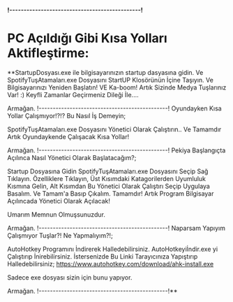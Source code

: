 **!----------------------------------------------!**
# PC Açıldığı Gibi Kısa Yolları Aktifleştirme:

**StartupDosyası.exe ile bilgisayarınızın startup dasyasına gidin.
Ve SpotifyTuşAtamaları.exe Dosyasını StartUP Klosörünün İçine Taşıyın.
Ve Bilgisayarınızı Yeniden Başlatın! VE Ka-boom! Artık Sizinde Medya Tuşlarınız Var! :)
Keyfli Zamanlar Geçirmeniz Dileği İle....

Armağan.
!----------------------------------------------!
Oyundayken Kısa Yollar Çalışmıyor!?!?
Bu Nasıl İş Demeyin;

SpotifyTuşAtamaları.exe Dosyasını Yönetici Olarak Çalıştırın..
Ve Tamamdır Artık Oyundaykende Çalışacak Kısa Yollar!

Armağan.
!----------------------------------------------!
Pekiya Başlangıçta Açılınca Nasıl Yönetici Olarak Başlatacağım?;

Startup Dosyasına Gidin SpotifyTuşAtamaları.exe Dosyasını Seçip Sağ Tıklayın.
Özelliklere Tıklayın, Üst Kısımdaki Katagorilerden Uyumluluk Kısmına Gelin,
Alt Kısımdan Bu Yönetici Olarak Çalıştırı Seçip Uygulaya Basalım. Ve Tamam'a Basıp Çıkalım.
Tamamdır! Artık Program Bilgisayar Açılıncada Yönetici Olarak Açılacak!

Umarım Memnun Olmuşsunuzdur.

Armağan.
!----------------------------------------------!
Naparsam Yapıyım Çalışmıyor Tuşlar?!
Ne Yapmalıyım?!;

AutoHotkey Programını İndirerek Halledebilirsiniz.
AutoHotkeyiİndir.exe yi Çalıştırıp İnirebilirsiniz.
İstersenizde Bu Linki Tarayıcınıza Yapıştırıp Halledebilirsiniz;
https://www.autohotkey.com/download/ahk-install.exe

Sadece exe dosyası sizin için bunu yapıyor.

Armağan.
!----------------------------------------------!**

